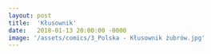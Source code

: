 ```yaml
---
layout: post
title:  'Kłusownik'
date:   2018-01-13 20:00:00 -0000
image: '/assets/comics/3_Polska - Kłusownik żubrów.jpg'
---
```

